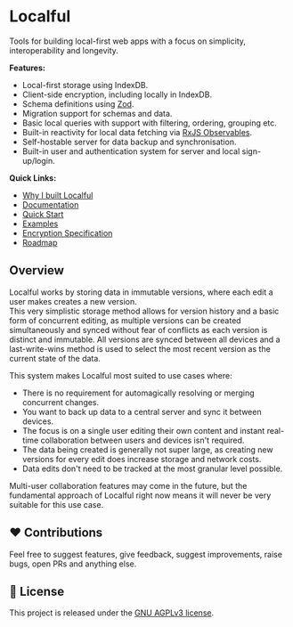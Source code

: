# Localful
Tools for building local-first web apps with a focus on simplicity, interoperability and longevity.  

**Features:**
- Local-first storage using IndexDB.
- Client-side encryption, including locally in IndexDB.
- Schema definitions using [Zod](https://zod.dev/).
- Migration support for schemas and data.
- Basic local queries with support with filtering, ordering, grouping etc.
- Built-in reactivity for local data fetching via [RxJS Observables](https://rxjs.dev/).
- Self-hostable server for data backup and synchronisation.
- Built-in user and authentication system for server and local sign-up/login.

**Quick Links:**
- [Why I built Localful]()
- [Documentation](./docs/README.md)
- [Quick Start](./docs/quick-start.md)
- [Examples](./docs/examples.md)
- [Encryption Specification](./docs/local/encryption/specification.md)
- [Roadmap](./docs/roadmap.md)

## Overview
Localful works by storing data in immutable versions, where each edit a user makes creates a new version.  
This very simplistic storage method allows for version history and a basic form of concurrent editing, as multiple versions can be created simultaneously and synced without fear of conflicts as each version is distinct and immutable. All versions are synced between all devices and a last-write-wins method is used to select the most recent version as the current state of the data.

This system makes Localful most suited to use cases where:
- There is no requirement for automagically resolving or merging concurrent changes.
- You want to back up data to a central server and sync it between devices.
- The focus is on a single user editing their own content and instant real-time collaboration between users and devices isn't required.
- The data being created is generally not super large, as creating new versions for every edit does increase storage and network costs.
- Data edits don't need to be tracked at the most granular level possible.

Multi-user collaboration features may come in the future, but the fundamental approach of Localful right now means it will never be very suitable for this use case.  

## ❤️ Contributions
Feel free to suggest features, give feedback, suggest improvements, raise bugs, open PRs and anything else.

## 📃 License
This project is released under the [GNU AGPLv3 license](LICENSE.txt).
